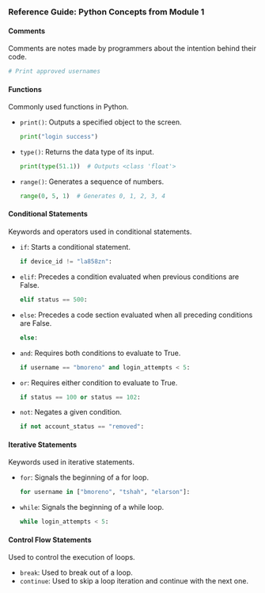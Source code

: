 ### Reference Guide: Python Concepts from Module 1

#### Comments
Comments are notes made by programmers about the intention behind their code.

```python
# Print approved usernames
```

#### Functions
Commonly used functions in Python.

- `print()`: Outputs a specified object to the screen.
  ```python
  print("login success")
  ```

- `type()`: Returns the data type of its input.
  ```python
  print(type(51.1))  # Outputs <class 'float'>
  ```

- `range()`: Generates a sequence of numbers.
  ```python
  range(0, 5, 1)  # Generates 0, 1, 2, 3, 4
  ```

#### Conditional Statements
Keywords and operators used in conditional statements.

- `if`: Starts a conditional statement.
  ```python
  if device_id != "la858zn":
  ```

- `elif`: Precedes a condition evaluated when previous conditions are False.
  ```python
  elif status == 500:
  ```

- `else`: Precedes a code section evaluated when all preceding conditions are False.
  ```python
  else:
  ```

- `and`: Requires both conditions to evaluate to True.
  ```python
  if username == "bmoreno" and login_attempts < 5:
  ```

- `or`: Requires either condition to evaluate to True.
  ```python
  if status == 100 or status == 102:
  ```

- `not`: Negates a given condition.
  ```python
  if not account_status == "removed":
  ```

#### Iterative Statements
Keywords used in iterative statements.

- `for`: Signals the beginning of a for loop.
  ```python
  for username in ["bmoreno", "tshah", "elarson"]:
  ```

- `while`: Signals the beginning of a while loop.
  ```python
  while login_attempts < 5:
  ```

#### Control Flow Statements
Used to control the execution of loops.

- `break`: Used to break out of a loop.
- `continue`: Used to skip a loop iteration and continue with the next one.